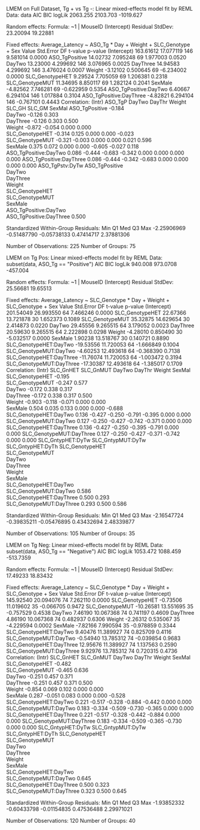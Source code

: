 

LMEM on Full Dataset, Tg + vs Tg -:
Linear mixed-effects model fit by REML
  Data: data 
       AIC      BIC    logLik
  2063.255 2103.703 -1019.627

Random effects:
 Formula: ~1 | MouseID
        (Intercept) Residual
StdDev:    23.20094 19.22881

Fixed effects:  Average_Latency ~ ASO_Tg * Day + Weight + SLC_Genotype + Sex 
                            Value Std.Error  DF   t-value p-value
(Intercept)             163.61612 17.077119 146  9.581014  0.0000
ASO_TgPositive           14.02732  7.095248  69  1.977003  0.0520
DayTwo                   13.23000  4.299692 146  3.076965  0.0025
DayThree                 14.94583  4.299692 146  3.476024  0.0007
Weight                   -3.12102  0.500645  69 -6.234002  0.0000
SLC_GenotypeHET           9.29524  7.705059  69  1.206381  0.2318
SLC_GenotypeMUT          11.34695  8.850117  69  1.282124  0.2041
SexMale                  -4.82562  7.746281  69 -0.622959  0.5354
ASO_TgPositive:DayTwo     6.40667  6.294104 146  1.017884  0.3104
ASO_TgPositive:DayThree  -4.82821  6.294104 146 -0.767101  0.4443
 Correlation: 
                        (Intr) ASO_TgP DayTwo DayThr Weight SLC_GH SLC_GM SexMal
ASO_TgPositive          -0.184                                                  
DayTwo                  -0.126  0.303                                           
DayThree                -0.126  0.303   0.500                                   
Weight                  -0.872 -0.054   0.000  0.000                            
SLC_GenotypeHET         -0.314  0.125   0.000  0.000 -0.023                     
SLC_GenotypeMUT         -0.321 -0.003   0.000  0.000  0.021  0.596              
SexMale                  0.375  0.072   0.000  0.000 -0.605 -0.027  0.118       
ASO_TgPositive:DayTwo    0.086 -0.444  -0.683 -0.342  0.000  0.000  0.000  0.000
ASO_TgPositive:DayThree  0.086 -0.444  -0.342 -0.683  0.000  0.000  0.000  0.000
                        ASO_TgPstv:DyTw
ASO_TgPositive                         
DayTwo                                 
DayThree                               
Weight                                 
SLC_GenotypeHET                        
SLC_GenotypeMUT                        
SexMale                                
ASO_TgPositive:DayTwo                  
ASO_TgPositive:DayThree  0.500         

Standardized Within-Group Residuals:
        Min          Q1         Med          Q3         Max 
-2.25906969 -0.51487790 -0.05738133  0.47414717  2.37881306 

Number of Observations: 225
Number of Groups: 75 


LMEM on Tg Pos:
Linear mixed-effects model fit by REML
  Data: subset(data, ASO_Tg == "Positive") 
      AIC      BIC   logLik
  940.008 973.0708 -457.004

Random effects:
 Formula: ~1 | MouseID
        (Intercept) Residual
StdDev:    25.56681 19.65513

Fixed effects:  Average_Latency ~ SLC_Genotype * Day + Weight + SLC_Genotype +      Sex 
                             Value Std.Error DF   t-value p-value
(Intercept)              201.54049 26.993550 64  7.466246  0.0000
SLC_GenotypeHET           22.67366 13.721878 30  1.652373  0.1089
SLC_GenotypeMUT           35.32875 14.629654 30  2.414873  0.0220
DayTwo                    29.45556  9.265515 64  3.179052  0.0023
DayThree                  20.59630  9.265515 64  2.222898  0.0298
Weight                    -4.28010  0.850490 30 -5.032517  0.0000
SexMale                    1.90238 13.518767 30  0.140721  0.8890
SLC_GenotypeHET:DayTwo   -19.53556 11.720053 64 -1.666849  0.1004
SLC_GenotypeMUT:DayTwo    -4.60253 12.493618 64 -0.368390  0.7138
SLC_GenotypeHET:DayThree -11.76074 11.720053 64 -1.003472  0.3194
SLC_GenotypeMUT:DayThree -17.30387 12.493618 64 -1.385017  0.1709
 Correlation: 
                         (Intr) SLC_GnHET SLC_GnMUT DayTwo DayThr Weight SexMal
SLC_GenotypeHET          -0.195                                                
SLC_GenotypeMUT          -0.247  0.577                                         
DayTwo                   -0.172  0.338     0.317                               
DayThree                 -0.172  0.338     0.317     0.500                     
Weight                   -0.903 -0.118    -0.071     0.000  0.000              
SexMale                   0.504  0.035     0.133     0.000  0.000 -0.688       
SLC_GenotypeHET:DayTwo    0.136 -0.427    -0.250    -0.791 -0.395  0.000  0.000
SLC_GenotypeMUT:DayTwo    0.127 -0.250    -0.427    -0.742 -0.371  0.000  0.000
SLC_GenotypeHET:DayThree  0.136 -0.427    -0.250    -0.395 -0.791  0.000  0.000
SLC_GenotypeMUT:DayThree  0.127 -0.250    -0.427    -0.371 -0.742  0.000  0.000
                         SLC_GntypHET:DyTw SLC_GntypMUT:DyTw SLC_GntypHET:DyTh
SLC_GenotypeHET                                                               
SLC_GenotypeMUT                                                               
DayTwo                                                                        
DayThree                                                                      
Weight                                                                        
SexMale                                                                       
SLC_GenotypeHET:DayTwo                                                        
SLC_GenotypeMUT:DayTwo    0.586                                               
SLC_GenotypeHET:DayThree  0.500             0.293                             
SLC_GenotypeMUT:DayThree  0.293             0.500             0.586           

Standardized Within-Group Residuals:
        Min          Q1         Med          Q3         Max 
-2.16547724 -0.39835211 -0.05476895  0.43432694  2.48339877 

Number of Observations: 105
Number of Groups: 35 


LMEM on Tg Neg:
Linear mixed-effects model fit by REML
  Data: subset(data, ASO_Tg == "Negative") 
       AIC      BIC    logLik
  1053.472 1088.459 -513.7359

Random effects:
 Formula: ~1 | MouseID
        (Intercept) Residual
StdDev:    17.49233 18.83432

Fixed effects:  Average_Latency ~ SLC_Genotype * Day + Weight + SLC_Genotype +      Sex 
                             Value Std.Error DF   t-value p-value
(Intercept)              145.92540 20.094076 74  7.262110  0.0000
SLC_GenotypeHET           -0.73506 11.019602 35 -0.066705  0.9472
SLC_GenotypeMUT          -10.26581 13.551695 35 -0.757529  0.4538
DayTwo                     7.46190 10.067368 74  0.741197  0.4609
DayThree                   4.86190 10.067368 74  0.482937  0.6306
Weight                    -2.26312  0.535067 35 -4.229594  0.0002
SexMale                   -7.82166  7.990594 35 -0.978859  0.3344
SLC_GenotypeHET:DayTwo     9.40476 11.389927 74  0.825709  0.4116
SLC_GenotypeMUT:DayTwo    -0.54940 13.785312 74 -0.039854  0.9683
SLC_GenotypeHET:DayThree  12.95676 11.389927 74  1.137563  0.2590
SLC_GenotypeMUT:DayThree   9.92976 13.785312 74  0.720315  0.4736
 Correlation: 
                         (Intr) SLC_GnHET SLC_GnMUT DayTwo DayThr Weight SexMal
SLC_GenotypeHET          -0.482                                                
SLC_GenotypeMUT          -0.465  0.636                                         
DayTwo                   -0.251  0.457     0.371                               
DayThree                 -0.251  0.457     0.371     0.500                     
Weight                   -0.854  0.069     0.102     0.000  0.000              
SexMale                   0.287 -0.051     0.083     0.000  0.000 -0.528       
SLC_GenotypeHET:DayTwo    0.221 -0.517    -0.328    -0.884 -0.442  0.000  0.000
SLC_GenotypeMUT:DayTwo    0.183 -0.334    -0.509    -0.730 -0.365  0.000  0.000
SLC_GenotypeHET:DayThree  0.221 -0.517    -0.328    -0.442 -0.884  0.000  0.000
SLC_GenotypeMUT:DayThree  0.183 -0.334    -0.509    -0.365 -0.730  0.000  0.000
                         SLC_GntypHET:DyTw SLC_GntypMUT:DyTw SLC_GntypHET:DyTh
SLC_GenotypeHET                                                               
SLC_GenotypeMUT                                                               
DayTwo                                                                        
DayThree                                                                      
Weight                                                                        
SexMale                                                                       
SLC_GenotypeHET:DayTwo                                                        
SLC_GenotypeMUT:DayTwo    0.645                                               
SLC_GenotypeHET:DayThree  0.500             0.323                             
SLC_GenotypeMUT:DayThree  0.323             0.500             0.645           

Standardized Within-Group Residuals:
        Min          Q1         Med          Q3         Max 
-1.93852332 -0.60433798 -0.01154835  0.47536488  2.29971021 

Number of Observations: 120
Number of Groups: 40 
